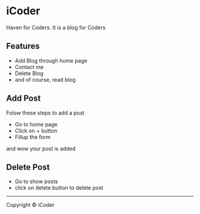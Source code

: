 
# iCoder

Haven for Coders. It is a blog for Coders


## Features

- Add Blog through home page
- Contact me
- Delete Blog
- and of course, read blog


## Add Post

Folow these steps to add a post

* Go to home page
* Click on + button
* Fillup the form

and wow your post is added
## Delete Post

* Go to show posts
* click on delete button to delete post
---
Copyright &copy; iCoder